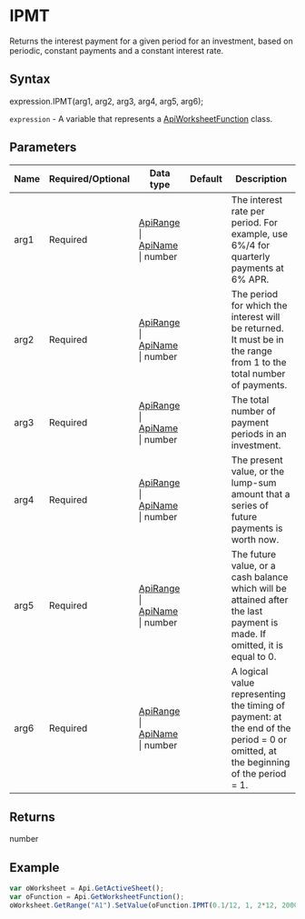 # IPMT

Returns the interest payment for a given period for an investment, based on periodic, constant payments and a constant interest rate.

## Syntax

expression.IPMT(arg1, arg2, arg3, arg4, arg5, arg6);

`expression` - A variable that represents a [ApiWorksheetFunction](../ApiWorksheetFunction.md) class.

## Parameters

| **Name** | **Required/Optional** | **Data type** | **Default** | **Description** |
| ------------- | ------------- | ------------- | ------------- | ------------- |
| arg1 | Required | [ApiRange](../../ApiRange/ApiRange.md) &#124; [ApiName](../../ApiName/ApiName.md) &#124; number |  | The interest rate per period. For example, use 6%/4 for quarterly payments at 6% APR. |
| arg2 | Required | [ApiRange](../../ApiRange/ApiRange.md) &#124; [ApiName](../../ApiName/ApiName.md) &#124; number |  | The period for which the interest will be returned. It must be in the range from 1 to the total number of payments. |
| arg3 | Required | [ApiRange](../../ApiRange/ApiRange.md) &#124; [ApiName](../../ApiName/ApiName.md) &#124; number |  | The total number of payment periods in an investment. |
| arg4 | Required | [ApiRange](../../ApiRange/ApiRange.md) &#124; [ApiName](../../ApiName/ApiName.md) &#124; number |  | The present value, or the lump-sum amount that a series of future payments is worth now. |
| arg5 | Required | [ApiRange](../../ApiRange/ApiRange.md) &#124; [ApiName](../../ApiName/ApiName.md) &#124; number |  | The future value, or a cash balance which will be attained after the last payment is made. If omitted, it is equal to 0. |
| arg6 | Required | [ApiRange](../../ApiRange/ApiRange.md) &#124; [ApiName](../../ApiName/ApiName.md) &#124; number |  | A logical value representing the timing of payment: at the end of the period = 0 or omitted, at the beginning of the period = 1. |

## Returns

number

## Example



```javascript
var oWorksheet = Api.GetActiveSheet();
var oFunction = Api.GetWorksheetFunction();
oWorksheet.GetRange("A1").SetValue(oFunction.IPMT(0.1/12, 1, 2*12, 2000, 0));
```
